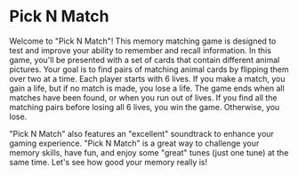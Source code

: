 # Pick N Match

Welcome to "Pick N Match"! This memory matching game is designed to test and improve your ability to remember and recall information. In this game, you'll be presented with a set of cards that contain different animal pictures. Your goal is to find pairs of matching animal cards by flipping them over two at a time. Each player starts with 6 lives. If you make a match, you gain a life, but if no match is made, you lose a life. The game ends when all matches have been found, or when you run out of lives. If you find all the matching pairs before losing all 6 lives, you win the game. Otherwise, you lose.

"Pick N Match" also features an "excellent" soundtrack to enhance your gaming experience. "Pick N Match" is a great way to challenge your memory skills, have fun, and enjoy some "great" tunes (just one tune) at the same time. Let's see how good your memory really is!